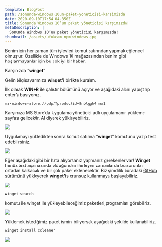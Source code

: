 ```yaml
---
template: BlogPost
path: /sonunda-windows-10un-paket-yoneticisi-karsimizda
date: 2020-09-10T17:54:04.350Z
title: Sonunda Windows 10’un paket yöneticisi karşımızda!
metaDescription: |
  Sonunda Windows 10’un paket yöneticisi karşımızda!
thumbnail: /assets/ufukcam_npm_windows.jpg
---
```

<!--StartFragment-->

Benim için her zaman tüm işlevleri komut satırından yapmak eğlenceli olmuştur. Özellikle de Windows 10 mağazasından benim gibi hoşlanmayanlar için bu çok iyi bir haber.

Karşınızda “**winget**”

Gelin bilgisayarımıza **winget’i** birlikte kuralım.

İlk olarak **WIN+R** ile çalıştır bölümünü açıyor ve aşağıdaki alanı yapıştırıp enter’a basıyoruz.

<!--EndFragment-->

```
ms-windows-store://pdp/?productid=9nblggh4nns1

```

<!--StartFragment-->

Karşımıza MS Store’da Uygulama yöneticisi adlı uygulamanın yükleme sayfası gelicektir. Al diyerek yükleyebiliriz.

<!--EndFragment-->

![](/assets/0.1-768x345.jpg)

<!--StartFragment-->

Uygulamayı yükledikten sonra komut satırına “**winget**” komutunu yazıp test edebilirsiniz.



<!--EndFragment-->

![](/assets/2-768x550.jpg)



<!--StartFragment-->

Eğer aşağıdaki gibi bir hata alıyorsanız yapmanız gerekenler var! **Winget** henüz test aşamasında olduğundan ilerleyen zamanlarda bu sorunlar ortadan kalkacak ve bir çok paket eklenecektir. Biz şimdilik buradaki [GitHub sürümünü](https://github.com/microsoft/winget-cli/releases) yükleyerek **winget’i**s orunsuz kullanmaya başlayabiliriz.



<!--EndFragment-->

![](/assets/3-768x179.jpg)

```
winget search

```

<!--StartFragment-->

komutu ile winget ile yükleyebileceğimiz paketleri,programları görebiliriz.

<!--EndFragment-->

![](/assets/uygulama-listesi-768x429.jpg)

<!--StartFragment-->

Yüklemek istediğimiz paket ismini biliyorsak aşağıdaki şekilde kullanabiliriz.



<!--EndFragment-->

```
winget install ccleaner

```



![](/assets/1-768x550.jpg)
